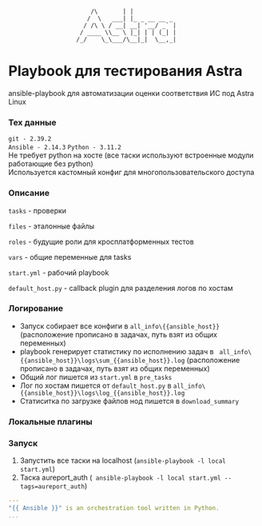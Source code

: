                            /\       | |            
                          /  \   ___| |_ _ __ __ _ 
                         / /\ \ / __| __| '__/ _` |
                        / ____ \\__ \ |_| | | (_| |
                       /_/    \_\___/\__|_|  \__,_|               
<!--
Исходник ascii арта
а https://patorjk.com/software/taag  
Font: Big
Text: Astra
-->                                                                              
# Playbook для тестирования Astra 

ansible-playbook для автоматизации оценки соответствия ИС под Astra Linux

### Тех данные
`git - 2.39.2` \
`Ansible - 2.14.3` 
`Python - 3.11.2` \
Не требует python на хосте (все таски используют встроенные модули работающие без python)\
Используется кастомный конфиг для многопользовательского доступа

### Описание 
`tasks` - проверки 

`files` - эталонные файлы 

`roles` - будущие роли для кросплатформенных тестов 

`vars` - общие переменные для tasks 

`start.yml` - рабочий playbook 

`default_host.py` - callback plugin для разделения логов по хостам 

### Логирование
- Запуск собирает все конфиги в ```all_info\{{ansible_host}}``` (расположение прописано в задачах, путь взят из общих переменных) 
- playbook генерирует статистику по исполнению задач в ``` all_info\{{ansible_host}}\logs\sum_{{ansible_host}}.log``` (расположение прописано в задачах, путь взят из общих переменных) 
- Общий лог пишется из `start.yml` в `pre_tasks` 
- Лог по хостам пишется от `default_host.py` в ```all_info\{{ansible_host}}\logs\log_{{ansible_host}}.log```
- Статиситка по загрузке файлов нод пишется в ```download_summary```

### Локальные плагины



### Запуск

1. Запустить все таски на localhost (` ansible-playbook -l local start.yml `)
2. Таска aureport_auth  (` ansible-playbook -l local start.yml --tags=aureport_auth`)



```yaml
---
"{{ Ansible }}" is an orchestration tool written in Python.
...
```
